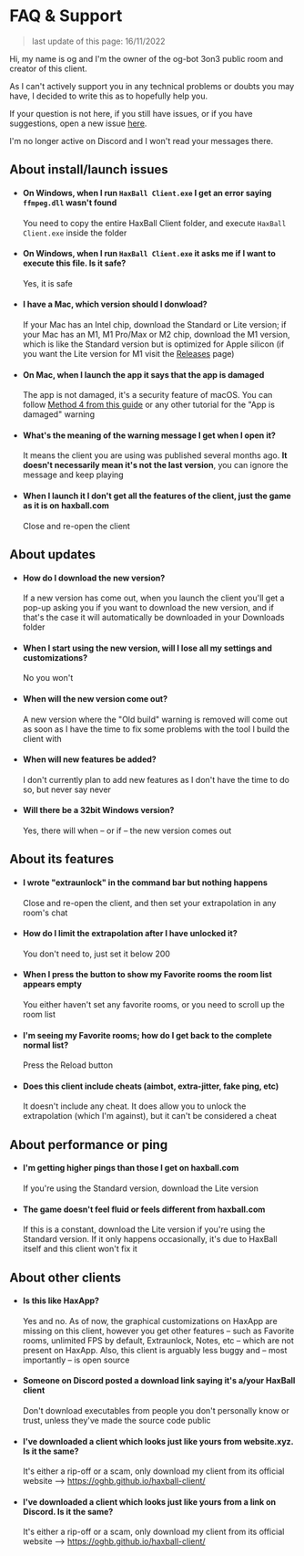 # FAQ & Support 
> last update of this page: 16/11/2022

Hi, my name is og and I'm the owner of the og-bot 3on3 public room and creator of this client.

As I can't actively support you in any technical problems or doubts you may have, I decided to write this as to hopefully help you.

If your question is not here, if you still have issues, or if you have suggestions, open a new issue [here](https://github.com/oghb/haxball-client/issues).

I'm no longer active on Discord and I won't read your messages there.

## About install/launch issues

- #### On Windows, when I run `HaxBall Client.exe` I get an error saying `ffmpeg.dll` wasn't found
  You need to copy the entire HaxBall Client folder, and execute `HaxBall Client.exe` inside the folder

- #### On Windows, when I run `HaxBall Client.exe` it asks me if I want to execute this file. Is it safe?
  Yes, it is safe

- #### I have a Mac, which version should I donwload?
  If your Mac has an Intel chip, download the Standard or Lite version; if your Mac has an M1, M1 Pro/Max or M2 chip, download the M1 version, which is like the Standard version but is optimized for Apple silicon (if you want the Lite version for M1 visit the [Releases](https://github.com/oghb/haxball-client/releases) page)

- #### On Mac, when I launch the app it says that the app is damaged
  The app is not damaged, it's a security feature of macOS. You can follow [Method 4 from this guide](https://osxdaily.com/2019/02/13/fix-app-damaged-cant-be-opened-trash-error-mac/) or any other tutorial for the "App is damaged" warning

- #### What's the meaning of the warning message I get when I open it?
  It means the client you are using was published several months ago. **It doesn't necessarily mean it's not the last version**, you can ignore the message and keep playing

- #### When I launch it I don't get all the features of the client, just the game as it is on haxball.com
  Close and re-open the client

## About updates

- #### How do I download the new version?
  If a new version has come out, when you launch the client you'll get a pop-up asking you if you want to download the new version, and if that's the case it will automatically be downloaded in your Downloads folder
  
- #### When I start using the new version, will I lose all my settings and customizations?
  No you won't

- #### When will the new version come out?
  A new version where the "Old build" warning is removed will come out as soon as I have the time to fix some problems with the tool I build the client with

- #### When will new features be added?
  I don't currently plan to add new features as I don't have the time to do so, but never say never

- #### Will there be a 32bit Windows version?
  Yes, there will when – or if – the new version comes out

  
## About its features

- #### I wrote "extraunlock" in the command bar but nothing happens
  Close and re-open the client, and then set your extrapolation in any room's chat

- #### How do I limit the extrapolation after I have unlocked it?
  You don't need to, just set it below 200
 
- #### When I press the button to show my Favorite rooms the room list appears empty
  You either haven't set any favorite rooms, or you need to scroll up the room list
 
- #### I'm seeing my Favorite rooms; how do I get back to the complete normal list?
  Press the Reload button
  
- #### Does this client include cheats (aimbot, extra-jitter, fake ping, etc)
  It doesn't include any cheat. It does allow you to unlock the extrapolation (which I'm against), but it can't be considered a cheat
 
## About performance or ping

- #### I'm getting higher pings than those I get on haxball.com
  If you're using the Standard version, download the Lite version

- #### The game doesn't feel fluid or feels different from haxball.com
  If this is a constant, download the Lite version if you're using the Standard version. If it only happens occasionally, it's due to HaxBall itself and this client won't fix it


## About other clients

- #### Is this like HaxApp?
  Yes and no. As of now, the graphical customizations on HaxApp are missing on this client, however you get other features – such as Favorite rooms, unlimited FPS by default, Extraunlock, Notes, etc – which are not present on HaxApp. Also, this client is arguably less buggy and – most importantly – is open source 

- #### Someone on Discord posted a download link saying it's a/your HaxBall client
  Don't download executables from people you don't personally know or trust, unless they've made the source code public

- #### I've downloaded a client which looks just like yours from website.xyz. Is it the same?
  It's either a rip-off or a scam, only download my client from its official website –> https://oghb.github.io/haxball-client/

- #### I've downloaded a client which looks just like yours from a link on Discord. Is it the same?
  It's either a rip-off or a scam, only download my client from its official website –> https://oghb.github.io/haxball-client/
